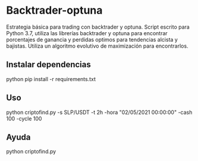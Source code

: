 # Backtrader-optuna
Estrategia básica para trading con backtrader y optuna.
Script escrito para Python 3.7, utiliza las librerías backtrader y optuna para encontrar porcentajes de ganancia y perdidas optimos para tendencias alcista y bajistas.
Utiliza un algoritmo evolutivo de maximización para encontrarlos.

## Instalar dependencias
python pip install -r requirements.txt

## Uso
python criptofind.py -s SLP/USDT -t 2h -hora "02/05/2021 00:00:00" -cash 100 -cycle 100

## Ayuda
python criptofind.py
